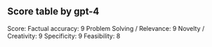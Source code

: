 ## Score table by gpt-4
Score: 
Factual accuracy: 9
Problem Solving / Relevance: 9
Novelty / Creativity: 9
Specificity: 9
Feasibility: 8
